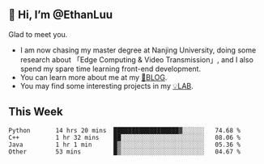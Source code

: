 ## 👋 Hi, I’m @EthanLuu

Glad to meet you.

- I am now chasing my master degree at Nanjing University, doing some research about 「Edge Computing & Video Transmission」, and I also spend my spare time learning front-end development.
- You can learn more about me at my [📝BLOG](https://blog.ethanloo.cn).
- You may find some interesting projects in my [💡LAB](https://lab.ethanloo.cn).

## This Week
<!--START_SECTION:waka-->

```text
Python       14 hrs 20 mins  ██████████████████▓░░░░░░   74.68 %
C++          1 hr 32 mins    ██░░░░░░░░░░░░░░░░░░░░░░░   08.06 %
Java         1 hr 1 min      █▒░░░░░░░░░░░░░░░░░░░░░░░   05.36 %
Other        53 mins         █▒░░░░░░░░░░░░░░░░░░░░░░░   04.67 %
```

<!--END_SECTION:waka-->
